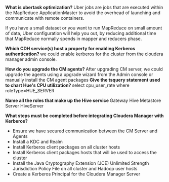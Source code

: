 <strong> What is ubertask optimization? </strong>
Uber jobs are jobs that are executed within the MapReduce ApplicationMaster to avoid the overhead of launching and communicate with remote containers.

If you have a small dataset or you want to run MapReduce on small amount of data, Uber configuration will help you out, by reducing additional time that MapReduce normally spends in mapper and reducers phase.

<strong>Which CDH service(s) host a property for enabling Kerberos authentication? </strong>
we could enable kerberos for the cluster from the cloudera manager admin console.

<strong> How do you upgrade the CM agents? </strong>
After upgrading CM server, we could upgrade the agents using a upgrade wizard from the Admin console or manually install the CM agent packages 
<strong> Give the tsquery statement used to chart Hue's CPU utilization? </strong>
select cpu_user_rate where roleType=HUE_SERVER

<strong> Name all the roles that make up the Hive service </strong>
Gateway
Hive Metastore Server
HiveServer


<strong> What steps must be completed before integrating Cloudera Manager with Kerberos? </strong>
* Ensure we have secured communication between the CM Server and Agents 
* Install a KDC and Realm
* Install Kerberos client packages on all cluster hosts 
* Install Kerberos client packages hosts that will be used to access the cluster 
* Install the Java Cryptography Extension (JCE) Unlimited Strength Jurisdiction Policy File on all cluster and Hadoop user hosts
* Create a Kerberos Principal for the Cloudera Manager Server

